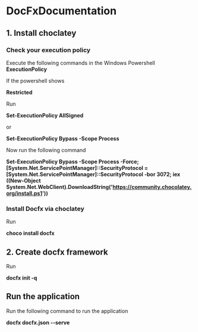 # DocFxDocumentation
## 1. Install choclatey
### Check your execution policy 
Execute the following commands in the Windows Powershell
**ExecutionPolicy** 

If the powershell shows

**Restricted**

Run

**Set-ExecutionPolicy AllSigned** 

or 

**Set-ExecutionPolicy Bypass -Scope Process** 

Now run the following command 

**Set-ExecutionPolicy Bypass -Scope Process -Force; [System.Net.ServicePointManager]::SecurityProtocol = [System.Net.ServicePointManager]::SecurityProtocol -bor 3072; iex ((New-Object System.Net.WebClient).DownloadString('https://community.chocolatey.org/install.ps1'))**

### Install Docfx via choclatey
Run

**choco install docfx**

## 2. Create docfx framework
Run

**docfx init -q**

## Run the application

Run the following command to run the application

**docfx docfx.json --serve**

